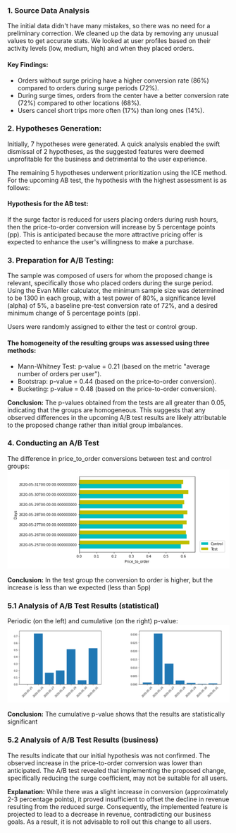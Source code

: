 ### 1. Source Data Analysis

The initial data didn't have many mistakes, so there was no need for a preliminary correction. 
We cleaned up the data by removing any unusual values to get accurate stats. 
We looked at user profiles based on their activity levels (low, medium, high) and when they placed orders.

#### Key Findings:

- Orders without surge pricing have a higher conversion rate (86%) compared to orders during surge periods (72%).
- During surge times, orders from the center have a better conversion rate (72%) compared to other locations (68%).
- Users cancel short trips more often (17%) than long ones (14%).

### 2. Hypotheses Generation:

Initially, 7 hypotheses were generated. A quick analysis enabled the swift dismissal of 2 hypotheses, 
as the suggested features were deemed unprofitable for the business and detrimental to the user experience.

The remaining 5 hypotheses underwent prioritization using the ICE method. For the upcoming AB test, the hypothesis with the highest assessment is as follows:

#### Hypothesis for the AB test:
If the surge factor is reduced for users placing orders during rush hours, then the price-to-order conversion will increase by 5 percentage points (pp). 
This is anticipated because the more attractive pricing offer is expected to enhance the user's willingness to make a purchase.

### 3. Preparation for A/B Testing:

The sample was composed of users for whom the proposed change is relevant, specifically those who placed orders during the surge period. 
Using the Evan Miller calculator, the minimum sample size was determined to be 1300 in each group, with a test power of 80%, a significance level (alpha) of 5%, 
a baseline pre-test conversion rate of 72%, and a desired minimum change of 5 percentage points (pp).

Users were randomly assigned to either the test or control group. 

#### The homogeneity of the resulting groups was assessed using three methods:

- Mann-Whitney Test: p-value = 0.21 (based on the metric "average number of orders per user").
- Bootstrap: p-value = 0.44 (based on the price-to-order conversion).
- Bucketing: p-value = 0.48 (based on the price-to-order conversion).

**Conclusion:** The p-values obtained from the tests are all greater than 0.05, indicating that the groups are homogeneous. 
This suggests that any observed differences in the upcoming A/B test results are likely attributable to the proposed change rather than initial group imbalances.

### 4. Conducting an A/B Test

The difference in price_to_order conversions between test and control groups:
![Price_to_order_conversion](https://github.com/gelya1709/AB_Test/blob/main/Graphs/Price_to_order_conversion.png)

**Conclusion:** In the test group the conversion to order is higher, but the increase is less than we expected (less than 5pp)

### 5.1 Analysis of A/B Test Results (statistical)

Periodic (on the left) and cumulative (on the right) p-value:
![Periodic_and_cumulative_pvalue](https://github.com/gelya1709/AB_Test/blob/main/Graphs/Periodic_and_cumulative_pvalue.png)

**Conclusion:** The cumulative p-value shows that the results are statistically significant

### 5.2 Analysis of A/B Test Results (business)

The results indicate that our initial hypothesis was not confirmed. The observed increase in the price-to-order conversion was lower than anticipated. 
The A/B test revealed that implementing the proposed change, specifically reducing the surge coefficient, may not be suitable for all users.

**Explanation:** While there was a slight increase in conversion (approximately 2-3 percentage points), 
it proved insufficient to offset the decline in revenue resulting from the reduced surge. 
Consequently, the implemented feature is projected to lead to a decrease in revenue, contradicting our business goals. 
As a result, it is not advisable to roll out this change to all users.
